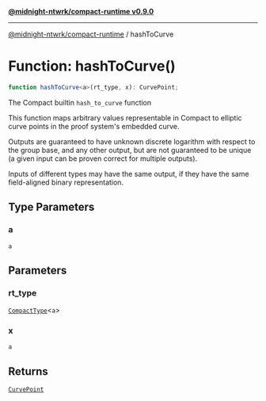 [**@midnight-ntwrk/compact-runtime v0.9.0**](../README.md)

***

[@midnight-ntwrk/compact-runtime](../globals.md) / hashToCurve

# Function: hashToCurve()

```ts
function hashToCurve<a>(rt_type, x): CurvePoint;
```

The Compact builtin `hash_to_curve` function

This function maps arbitrary values representable in Compact to elliptic
curve points in the proof system's embedded curve.

Outputs are guaranteed to have unknown discrete logarithm with respect to
the group base, and any other output, but are not guaranteed to be unique (a
given input can be proven correct for multiple outputs).

Inputs of different types may have the same output, if they have the same
field-aligned binary representation.

## Type Parameters

### a

`a`

## Parameters

### rt\_type

[`CompactType`](../interfaces/CompactType.md)\<`a`\>

### x

`a`

## Returns

[`CurvePoint`](../interfaces/CurvePoint.md)
